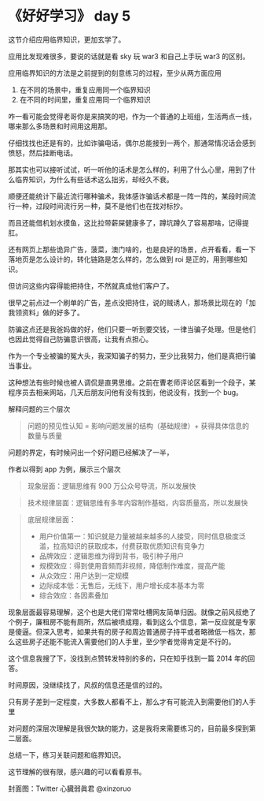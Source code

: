 # 《好好学习》 day 5

这节介绍应用临界知识，更加玄学了。

应用比发现难很多，要说的话就是看 sky 玩 war3 和自己上手玩 war3 的区别。

应用临界知识的方法是之前提到的刻意练习的过程，至少从两方面应用

1. 在不同的场景中，重复应用同一个临界知识
2. 在不同的时间里，重复应用同一个临界知识

咋一看可能会觉得老哥你是来搞笑的吧，作为一个普通的上班组，生活两点一线，哪来那么多场景和时间用这用那。

仔细找找也还是有的，比如诈骗电话，偶尔总能接到一两个，那通常情况话会感到愤怒，然后挂断电话。

那其实也可以接听试试，听一听他的话术是怎么样的，利用了什么心里，用到了什么临界知识，为什么有些话术这么拙劣，却经久不衰。

顺便还能统计下最近流行哪种骗术，我体感诈骗话术都是一阵一阵的，某段时间流行一种，过段时间流行另一种，莫不是他们也在找对标抄。

而且还能借机划水摸鱼，这比拉带薪屎健康多了，蹲坑蹲久了容易那啥，记得提肛。

还有网页上那些诡异广告，菠菜，澳门啥的，也是良好的场景，点开看看，看一下落地页是怎么设计的，转化链路是怎么样的，怎么做到 roi 是正的，用到哪些知识。

但访问这些内容得能把持住，不然就真成他们客户了。

很早之前点过一个刷单的广告，差点没把持住，说的贼诱人，那场景比现在的「加我领资料」做的好多了。

防骗这点还是我爸妈做的好，他们只要一听到要交钱，一律当骗子处理。但是他们也因此觉得自己防骗意识很高，让我有点担心。

作为一个专业被骗的冤大头，我深知骗子的努力，至少比我努力，他们是真把行骗当事业。

这种想法有些时候也被人调侃是直男思维。之前在曹老师评论区看到一个段子，某程序员去相亲网站，几天后朋友问他有没有找到，他说没有，找到一个 bug。

解释问题的三个层次

> 问题的预见性认知 = 影响问题发展的结构（基础规律）+ 获得具体信息的数量与质量

问题的界定，有时候问出一个好问题已经解决了一半，

作者以得到 app 为例，展示三个层次

> 现象层面：逻辑思维有 900 万公众号导流，所以发展快

> 技术规律层面：逻辑思维有多年内容制作基础，内容质量高，所以发展快

> 底层规律层面：
> + 用户价值第一：知识就是力量被越来越多的人接受，同时信息极度泛滥，拉高知识的获取成本，付费获取优质知识有竞争力
> + 品牌效应：逻辑思维为得到背书，吸引种子用户
> + 规模效应：得到使用音频而非视频，降低制作难度，提高产能
> + 从众效应：用户达到一定规模
> + 边际成本低：无售后，无线下，用户增长成本基本为零
> + 综合效应：各因素叠加

现象层面最容易理解，这个也是大佬们常常吐槽网友简单归因。就像之前风叔绝了个例子，廉租房不能有厕所，然后被喷成翔，看到这么个信息，第一反应就是专家是傻逼。但深入思考，如果共有的房子和周边普通房子持平或者略微低一档次，那么这些房子还能不能流入需要他们的人手里，至少学者觉得肯定是不行的。

这个信息我搜了下，没找到点赞转发特别的多的，只在知乎找到一篇 2014 年的回答。

时间原因，没继续找了，风叔的信息还是信的过的。

只有房子差到一定程度，大多数人都看不上，那么才有可能流入到需要他们的人手里

对问题的深层次理解是我很欠缺的能力，这是我将来需要练习的，目前最多探到第二层面。

总结一下，练习关联问题和临界知识。

这节理解的很有限，感兴趣的可以看看原书。

封面图：Twitter 心臓弱眞君 @xinzoruo